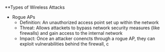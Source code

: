 **Types of Wireless Attacks
- Rogue APs
	- Definition: An unauthorized access point set up within the network
	- Threat: Allows attackets to bypass network security measures (like firewalls) and gain access to the internal network
	- Impact: Once an attacker conencts through a rogue AP, they can exploit vulnerabilities behind the firewall, c
